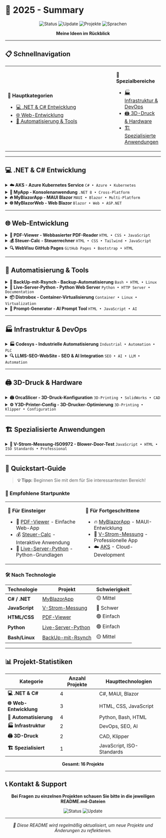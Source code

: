 # 🚀 2025 - Summary

<div align="center">

![Status](https://img.shields.io/badge/Status-Aktiv%20in%20Entwicklung-brightgreen)
![Update](https://img.shields.io/badge/Letzte%20Aktualisierung-Juli%202025-blue)
![Projekte](https://img.shields.io/badge/Projekte-15+-orange)
![Sprachen](https://img.shields.io/badge/Sprachen-C%23%20|%20JavaScript%20|%20HTML%20|%20CSS%20|%20Python-red)

**Meine Ideen im Rückblick**

</div>

---

## 📋 Schnellnavigation

<table>
<tr>
<td width="70%">

**🎯 Hauptkategorien**
- [💻 .NET & C# Entwicklung](#-net--c-entwicklung)
- [🌐 Web-Entwicklung](#-web-entwicklung)
- [🔧 Automatisierung & Tools](#-automatisierung--tools)

</td>
<td width="50%">

**🚀 Spezialbereiche**
- [🏭 Infrastruktur & DevOps](#-infrastruktur--devops)
- [🖨️ 3D-Druck & Hardware](#-3d-druck--hardware)
- [🏗️ Spezialisierte Anwendungen](#-spezialisierte-anwendungen)

</td>
</tr>
</table>

---

## 💻 .NET & C# Entwicklung

<details>
<summary><b>☁️ AKS - Azure Kubernetes Service</b> <code>C# • Azure • Kubernetes</code></summary>

> **Professionelle Azure Kubernetes Service Konfiguration mit C# Implementierung**

| Ressource | Beschreibung | Link |
|-----------|-------------|------|
| 📄 **AKS.cs** | C# Implementierung | [→ Öffnen](https://github.com/ydh-embedded//AKS/AKS.cs) |
| 📚 **Dokumentation** | Technische Dokumentation | [→ Öffnen](https://github.com/ydh-embedded//AKS/AKS.md) |
| 📊 **Excel Import** | Datenimport-Tools | [→ Öffnen](https://github.com/ydh-embedded//AKS/Excel%20import/) |
| 📖 **README** | Projektübersicht | [→ Öffnen](https://github.com/ydh-embedded//AKS/README.md) |

</details>

<details>
<summary><b>📱 MyApp - Konsolenanwendung</b> <code>.NET 8 • Cross-Platform</code></summary>

> **Cross-Platform Konsolenanwendung mit .NET 8 und Multi-Platform-Unterstützung**

| Ressource | Beschreibung | Link |
|-----------|-------------|------|
| 💻 **Program.cs** | Hauptprogramm | [→ Öffnen](https://github.com/ydh-embedded//App-C-Sharp/MyApp/Program.cs) |
| 📄 **Projekt** | Standard-Projektdatei | [→ Öffnen](https://github.com/ydh-embedded//App-C-Sharp/MyApp/MyApp.csproj) |
| 🌐 **Multi-Platform** | Cross-Platform-Konfiguration | [→ Öffnen](https://github.com/ydh-embedded//App-C-Sharp/MyApp/MyApp_MultiPlatform.csproj) |

</details>

<details>
<summary><b>🔥 MyBlazorApp - MAUI Blazor</b> <code>MAUI • Blazor • Multi-Platform</code></summary>

> **Moderne MAUI Blazor-Anwendung für Android, iOS, MacCatalyst, Windows und Tizen**

| Ressource | Beschreibung | Link |
|-----------|-------------|------|
| 📄 **Projekt** | Haupt-Projektdatei | [→ Öffnen](https://github.com/ydh-embedded//App-C-Sharp/MyBlazorApp/MyBlazorApp.csproj) |
| 📖 **README** | Projekt-Dokumentation | [→ Öffnen](https://github.com/ydh-embedded//App-C-Sharp/MyBlazorApp/Readme.md) |
| 🏗️ **Struktur** | Architektur-Dokumentation | [→ Öffnen](https://github.com/ydh-embedded//App-C-Sharp/MyBlazorApp/Readme-structure.md) |
| 📚 **PDF Guide** | Manjaro Linux Setup | [→ Öffnen](https://github.com/ydh-embedded//App-C-Sharp/PDF/_NET%20MAUI%20Entwicklung%20auf%20Manjaro%20Linux%20-%20Setup%20Guide.pdf) |

**🎯 Unterstützte Plattformen:**
```
✅ Android    ✅ iOS    ✅ MacCatalyst    ✅ Windows    ✅ Tizen
```

</details>

<details>
<summary><b>🌐 MyBlazorWeb - Web Blazor</b> <code>Blazor • Web • ASP.NET</code></summary>

> **Web-basierte Blazor-Anwendung mit strukturierter Dokumentation**

| Ressource | Beschreibung | Link |
|-----------|-------------|------|
| 📄 **Projekt** | Web-Projektdatei | [→ Öffnen](https://github.com/ydh-embedded//App-C-Sharp/MyBlazorWeb/MyBlazorWeb.csproj) |
| 📖 **README** | Projekt-Dokumentation | [→ Öffnen](https://github.com/ydh-embedded//App-C-Sharp/MyBlazorWeb/Readme.md) |
| 🏗️ **Struktur** | Architektur-Dokumentation | [→ Öffnen](https://github.com/ydh-embedded//App-C-Sharp/MyBlazorWeb/Readme-structure.md) |

</details>

---

## 🌐 Web-Entwicklung

<details>
<summary><b>📄 PDF-Viewer - Webbasierter PDF-Reader</b> <code>HTML • CSS • JavaScript</code></summary>

> **Moderner webbasierter PDF-Reader mit Editor-Funktionalität**

| Ressource | Beschreibung | Link |
|-----------|-------------|------|
| 🏠 **Haupt-App** | PDF-Viewer Anwendung | [→ Öffnen](https://github.com/ydh-embedded//PDF-Viewer/index.html) |
| ✏️ **Editor** | PDF-Editor Interface | [→ Öffnen](https://github.com/ydh-embedded//PDF-Viewer/edit.html) |
| 🔄 **Alternative** | Alternative Version | [→ Öffnen](https://github.com/ydh-embedded//PDF-Viewer/index_I.html) |
| 🎨 **Styling** | CSS-Stylesheets | [→ Öffnen](https://github.com/ydh-embedded//PDF-Viewer/style/styles-v4.css) |

</details>

<details>
<summary><b>💰 Steuer-Calc - Steuerrechner</b> <code>HTML • CSS • Tailwind • JavaScript</code></summary>

> **Professioneller Steuer- und Krankenversicherungsrechner mit moderner UI**

| Ressource | Beschreibung | Link |
|-----------|-------------|------|
| 🧮 **Rechner** | Aktuelle Anwendung | [→ Öffnen](https://github.com/ydh-embedded//steuer-calc/steuer_kv_rechner.html) |
| 📖 **README** | Projekt-Dokumentation | [→ Öffnen](https://github.com/ydh-embedded//steuer-calc/README.md) |
| 🎨 **Custom CSS** | Eigene Styles | [→ Öffnen](https://github.com/ydh-embedded//steuer-calc/styles/style.css) |
| 🎨 **Tailwind** | Tailwind CSS | [→ Öffnen](https://github.com/ydh-embedded//steuer-calc/styles/tailwind.css) |
| 📁 **Versionshistorie** | Archiv-Versionen | [→ Öffnen](https://github.com/ydh-embedded//steuer-calc/archiv/) |

**📊 Verfügbare Versionen:**
```
v2 → v3 → v4 → v5 → Aktuelle Version
```

</details>

<details>
<summary><b>🔍 WebVisu GitHub Pages</b> <code>GitHub Pages • Bootstrap • HTML</code></summary>

> **Professionelle GitHub Pages Website mit Bootstrap-Framework**

| Ressource | Beschreibung | Link |
|-----------|-------------|------|
| 🏠 **Website** | Haupt-Website | [→ Öffnen](https://github.com/ydh-embedded//webvisu.github.io/index.html) |
| 🎨 **Bootstrap** | CSS-Framework | [→ Öffnen](https://github.com/ydh-embedded//webvisu.github.io/css/) |
| 📖 **README** | Projekt-Dokumentation | [→ Öffnen](https://github.com/ydh-embedded//webvisu.github.io/README.md) |

</details>

---

## 🔧 Automatisierung & Tools

<details>
<summary><b>💾 BackUp-mit-Rsynch - Backup-Automatisierung</b> <code>Bash • HTML • Linux</code></summary>

> **Automatisierte Backup-Lösung mit Rsync und Web-Interface**

| Ressource | Beschreibung | Link |
|-----------|-------------|------|
| 📚 **Dokumentation** | Technische Dokumentation | [→ Öffnen](https://github.com/ydh-embedded//BackUp-mit-Rsynch/doc.md) |
| 🌐 **Web-Interface** | Browser-basierte Oberfläche | [→ Öffnen](https://github.com/ydh-embedded//BackUp-mit-Rsynch/index.html) |
| 💿 **Externe HDD** | Festplatten-Konfiguration | [→ Öffnen](https://github.com/ydh-embedded//BackUp-mit-Rsynch/externe%20Festplatte/) |
| ⚙️ **System-Config** | Laufendes System | [→ Öffnen](https://github.com/ydh-embedded//BackUp-mit-Rsynch/laufendes%20System/) |

**🔧 Konfigurationsdateien:**
- `fstab.config` - Systemkonfiguration
- `fstab.md` - Dokumentation
- `terminal-history.md` - Befehlshistorie

</details>

<details>
<summary><b>🐍 Live-Server-Python - Python Web Server</b> <code>Python • HTTP Server • Documentation</code></summary>

> **Python-basierter Live-Server mit umfassender Dokumentation**

| Ressource | Beschreibung | Link |
|-----------|-------------|------|
| 📖 **README** | Projekt-Dokumentation | [→ Öffnen](https://github.com/ydh-embedded//Live-Server-python/Readme.md) |
| 📚 **PDF-Guide** | Detaillierte Anleitung | [→ Öffnen](https://github.com/ydh-embedded//Live-Server-python/PDF/Python%20Live%20Server%20Anleitung.pdf) |
| 🔄 **Version 1** | Erste Implementation | [→ Öffnen](https://github.com/ydh-embedded//Live-Server-python/v1/) |

</details>

<details>
<summary><b>📦 Distrobox - Container-Virtualisierung</b> <code>Container • Linux • Virtualization</code></summary>

> **Container-Virtualisierung mit Distrobox für isolierte Entwicklungsumgebungen**

| Ressource | Beschreibung | Link |
|-----------|-------------|------|
| 📖 **README** | Projekt-Dokumentation | [→ Öffnen](https://github.com/ydh-embedded//distrobox/README.md) |
| 🎨 **Styling** | CSS-Datei | [→ Öffnen](https://github.com/ydh-embedded//distrobox/style.css) |
| 🖼️ **Screenshots** | Projekt-Bilder | [→ Öffnen](https://github.com/ydh-embedded//distrobox/screen/ships.webp) |

</details>

<details>
<summary><b>🤖 Prompt-Generator - AI Prompt Tool</b> <code>HTML • JavaScript • AI</code></summary>

> **AI-Prompt-Generator für Coding-Projekte mit benutzerfreundlicher Oberfläche**

| Ressource | Beschreibung | Link |
|-----------|-------------|------|
| 🔧 **Generator** | Prompt-Generator Tool | [→ Öffnen](https://github.com/ydh-embedded//Prombt-Generator/coding_prompt_generator.html) |

</details>

---

## 🏭 Infrastruktur & DevOps

<details>
<summary><b>🏭 Codesys - Industrielle Automatisierung</b> <code>Industrial • Automation • PLC</code></summary>

> **Industrielle Automatisierungslösung mit Codesys für SPS-Programmierung**

| Ressource | Beschreibung | Link |
|-----------|-------------|------|
| 📖 **README** | Projekt-Dokumentation | [→ Öffnen](https://github.com/ydh-embedded//codesys/README.md) |
| 📜 **Lizenz** | Lizenzinformationen | [→ Öffnen](https://github.com/ydh-embedded//codesys/LICENSE) |

</details>

<details>
<summary><b>🔍 LLMS-SEO-WebSite - SEO & AI Integration</b> <code>SEO • AI • LLM • Automation</code></summary>

> **SEO-Optimierung mit AI-Integration und Automatisierungs-Projekten**

| Ressource | Beschreibung | Link |
|-----------|-------------|------|
| 📄 **LLMS Config** | KI-Konfiguration | [→ Öffnen](https://github.com/ydh-embedded//LLMS-SEO-WebSite/llms.txt) |
| 🤖 **Automatisierung** | Automatisierungs-Projekte | [→ Öffnen](https://github.com/ydh-embedded//LLMS-SEO-WebSite/llms_txt_automation_projects.md) |
| 📖 **README** | Projekt-Dokumentation | [→ Öffnen](https://github.com/ydh-embedded//LLMS-SEO-WebSite/README.md) |

</details>

---

## 🖨️ 3D-Druck & Hardware

<details>
<summary><b>🖨️ OrcaSlicer - 3D-Druck-Konfiguration</b> <code>3D-Printing • SolidWorks • CAD</code></summary>

> **Professionelle 3D-Druck-Konfiguration mit SolidWorks-Modellen**

| Ressource | Beschreibung | Link |
|-----------|-------------|------|
| 📖 **README** | Projekt-Dokumentation | [→ Öffnen](https://github.com/ydh-embedded//OrcaSlicer/README.md) |
| 🖼️ **Screenshots** | Projekt-Bilder | [→ Öffnen](https://github.com/ydh-embedded//OrcaSlicer/screen/) |
| 🔧 **3D-Modelle** | SolidWorks-Dateien | [→ Öffnen](https://github.com/ydh-embedded//OrcaSlicer/solidworks%20-3ds/solidworks/) |

**🎯 Projekt-Beispiele:**
- 🚪 Kühlraumtür-Scharnier
- 🔧 Kühltheken-Griff

</details>

<details>
<summary><b>⚙️ Y3D-Printer-Config - 3D-Drucker-Optimierung</b> <code>3D-Printing • Klipper • Configuration</code></summary>

> **Professionelle 3D-Drucker-Konfiguration mit Sicherheits-Optimierungen**

| Ressource | Beschreibung | Link |
|-----------|-------------|------|
| ⚙️ **Aktuelle Config** | v3-print.cfg | [→ Öffnen](https://github.com/ydh-embedded//y3d-Printer-config-Optimierung/v3-print.cfg) |
| 🛡️ **Sicherheit** | Sicherheits-Dokumentation | [→ Öffnen](https://github.com/ydh-embedded//y3d-Printer-config-Optimierung/v3-doc-safety.md) |
| 📚 **Dokumentation** | Technische Dokumentation | [→ Öffnen](https://github.com/ydh-embedded//y3d-Printer-config-Optimierung/v3-print.md) |
| 💾 **Backup** | Backup-Konfiguration | [→ Öffnen](https://github.com/ydh-embedded//y3d-Printer-config-Optimierung/BackUp-Print.cfg) |

**📈 Versions-Historie:**
```
v1 → v2 → v3 (Aktuelle Version mit Sicherheits-Features)
```

</details>

---

## 🏗️ Spezialisierte Anwendungen

<details>
<summary><b>🏢 V-Strom-Messung-ISO9972 - Blower-Door-Test</b> <code>JavaScript • HTML • ISO Standards • Professional</code></summary>

> **🎯 Professionelle Blower-Door-Test-Anwendung nach ISO 9972 Standard**
> 
> Eine umfassende Web-Anwendung für Luftdichtheitsmessungen mit modernem JavaScript-Framework

### 📋 Haupt-Anwendung
| Ressource | Beschreibung | Link |
|-----------|-------------|------|
| 🏠 **Haupt-App** | Blower-Door-Messung | [→ Öffnen](https://github.com/ydh-embedded/V-Strom-Messung-ISO9972-html.git/index.html) |
| 📖 **README** | Projekt-Dokumentation | [→ Öffnen](https://github.com/ydh-embedded/V-Strom-Messung-ISO9972-html.git/Readme.md) |
| 🎨 **Styling** | CSS-Stylesheets | [→ Öffnen](https://github.com/ydh-embedded/V-Strom-Messung-ISO9972-html/blob/main/styles/style.css) |

### ⚙️ JavaScript-Module
| Modul | Funktionalität | Link |
|-------|---------------|------|
| 📱 **app.js** | Hauptlogik der Anwendung | [→ Öffnen](https://github.com/ydh-embedded//V-Strom-Messung-ISO9972-html/js/app.js) |
| 📊 **chart.js** | Diagramm-Funktionalität | [→ Öffnen](https://github.com/ydh-embedded//V-Strom-Messung-ISO9972-html/js/chart.js) |
| 📏 **measurement.js** | Messdaten-Verarbeitung | [→ Öffnen](https://github.com/ydh-embedded//V-Strom-Messung-ISO9972-html/js/measurement.js) |
| 📋 **protocol.js** | Protokoll-Generierung | [→ Öffnen](https://github.com/ydh-embedded//V-Strom-Messung-ISO9972-html/js/protocol.js) |
| 🌤️ **weather.js** | Wetter-Integration | [→ Öffnen](https://github.com/ydh-embedded//V-Strom-Messung-ISO9972-html/js/weather.js) |
| 📤 **export.js** | Daten-Export | [→ Öffnen](https://github.com/ydh-embedded//V-Strom-Messung-ISO9972-html/js/export.js) |
| ⌨️ **keyboard-navigation.js** | Tastatur-Navigation | [→ Öffnen](https://github.com/ydh-embedded//V-Strom-Messung-ISO9972-html/js/keyboard-navigation.js) |

### 📋 Protokoll-System
| Ressource | Beschreibung | Link |
|-----------|-------------|------|
| 📋 **Protokoll-Seite** | Protokoll-Interface | [→ Öffnen](https://github.com/ydh-embedded//V-Strom-Messung-ISO9972-html/sites/protocol.html) |
| 🖨️ **Print CSS** | Druck-Stylesheet | [→ Öffnen](https://github.com/ydh-embedded//V-Strom-Messung-ISO9972-html/sites/protocol_style/print.css) |
| 🎨 **Scope Style** | Bereichs-Styling | [→ Öffnen](https://github.com/ydh-embedded//V-Strom-Messung-ISO9972-html/sites/protocol_style/scope_style.css) |
| 🖼️ **Header-Bilder** | Grafische Elemente | [→ Öffnen](https://github.com/ydh-embedded//V-Strom-Messung-ISO9972-html/sites/pictures/Header_background.png) |

### 🔧 Entwicklung & Archiv
| Bereich | Beschreibung | Link |
|---------|-------------|------|
| 📁 **Archiv** | Entwicklungsversionen | [→ Öffnen](https://github.com/ydh-embedded//V-Strom-Messung-ISO9972-html/archiv/) |
| 🔍 **Diagnose** | Debug-Tools | [→ Öffnen](https://github.com/ydh-embedded//V-Strom-Messung-ISO9972-html/js/diagnose.html) |

**🎯 Hauptfunktionen:**
- ✅ ISO 9972 konforme Messungen
- ✅ Automatische Protokoll-Generierung
- ✅ Echtzeit-Diagramme
- ✅ Wetter-Integration
- ✅ Tastatur-Navigation
- ✅ PDF-Export-Funktionalität

</details>

---

## 🚀 Quickstart-Guide

> **💡 Tipp:** Beginnen Sie mit dem für Sie interessantesten Bereich!

### 🎯 Empfohlene Startpunkte

<table>
<tr>
<td width="50%">

**🔰 Für Einsteiger**
- 📄 [PDF-Viewer](./PDF-Viewer/) - Einfache Web-App
- 💰 [Steuer-Calc](./steuer-calc/) - Interaktive Anwendung
- 🐍 [Live-Server-Python](./Live-Server-python/) - Python-Grundlagen

</td>
<td width="50%">

**🚀 Für Fortgeschrittene**
- 🔥 [MyBlazorApp](./App-C-Sharp/MyBlazorApp/) - MAUI-Entwicklung
- 🏢 [V-Strom-Messung](./V-Strom-Messung-ISO9972-html/) - Professionelle App
- ☁️ [AKS](./AKS/) - Cloud-Development

</td>
</tr>
</table>

### 🛠️ Nach Technologie

| Technologie | Projekt | Schwierigkeit |
|-------------|---------|---------------|
| **C# / .NET** | [MyBlazorApp](./App-C-Sharp/MyBlazorApp/) | 🟡 Mittel |
| **JavaScript** | [V-Strom-Messung](./V-Strom-Messung-ISO9972-html/) | 🔴 Schwer |
| **HTML/CSS** | [PDF-Viewer](./PDF-Viewer/) | 🟢 Einfach |
| **Python** | [Live-Server-Python](./Live-Server-python/) | 🟢 Einfach |
| **Bash/Linux** | [BackUp-mit-Rsynch](./BackUp-mit-Rsynch/) | 🟡 Mittel |

---

## 📊 Projekt-Statistiken

<div align="center">

| Kategorie | Anzahl Projekte | Haupttechnologien |
|-----------|-----------------|------------------|
| **💻 .NET & C#** | 4 | C#, MAUI, Blazor |
| **🌐 Web-Entwicklung** | 3 | HTML, CSS, JavaScript |
| **🔧 Automatisierung** | 4 | Python, Bash, HTML |
| **🏭 Infrastruktur** | 2 | DevOps, SEO, AI |
| **🖨️ 3D-Druck** | 2 | CAD, Klipper |
| **🏗️ Spezialisiert** | 1 | JavaScript, ISO-Standards |

**Gesamt: 16 Projekte**

</div>

---

## 📞 Kontakt & Support

<div align="center">

**Bei Fragen zu einzelnen Projekten schauen Sie bitte in die jeweiligen README.md-Dateien**

![Status](https://img.shields.io/badge/Status-🟢%20Aktiv%20in%20Entwicklung-brightgreen)
![Update](https://img.shields.io/badge/Letzte%20Aktualisierung-📅%20Juli%202025-blue)

---

*📝 Diese README wird regelmäßig aktualisiert, um neue Projekte und Änderungen zu reflektieren.*

</div>